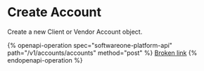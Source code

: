 # Create Account

Create a new Client or Vendor Account object.

{% openapi-operation spec="softwareone-platform-api" path="/v1/accounts/accounts" method="post" %}
[Broken link](broken-reference)
{% endopenapi-operation %}
